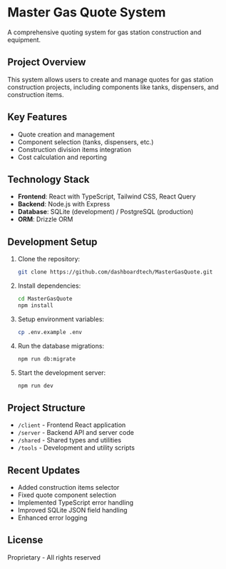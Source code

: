 # Master Gas Quote System

A comprehensive quoting system for gas station construction and equipment.

## Project Overview

This system allows users to create and manage quotes for gas station construction projects, including components like tanks, dispensers, and construction items.

## Key Features

- Quote creation and management
- Component selection (tanks, dispensers, etc.)
- Construction division items integration
- Cost calculation and reporting

## Technology Stack

- **Frontend**: React with TypeScript, Tailwind CSS, React Query
- **Backend**: Node.js with Express
- **Database**: SQLite (development) / PostgreSQL (production)
- **ORM**: Drizzle ORM

## Development Setup

1. Clone the repository:

   ```bash
   git clone https://github.com/dashboardtech/MasterGasQuote.git
   ```

2. Install dependencies:

   ```bash
   cd MasterGasQuote
   npm install
   ```

3. Setup environment variables:

   ```bash
   cp .env.example .env
   ```

4. Run the database migrations:

   ```bash
   npm run db:migrate
   ```

5. Start the development server:

   ```bash
   npm run dev
   ```

## Project Structure

- `/client` - Frontend React application
- `/server` - Backend API and server code
- `/shared` - Shared types and utilities
- `/tools` - Development and utility scripts

## Recent Updates

- Added construction items selector
- Fixed quote component selection
- Implemented TypeScript error handling
- Improved SQLite JSON field handling
- Enhanced error logging

## License

Proprietary - All rights reserved
